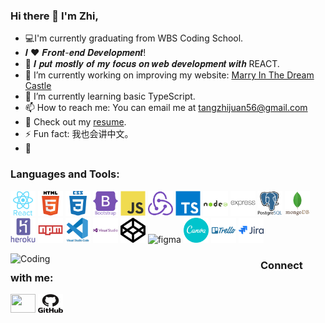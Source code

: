 ### Hi there 👋 I'm Zhi,

- 💻I'm currently graduating from WBS Coding School. 
- 𝑰 ❤️ 𝑭𝒓𝒐𝒏𝒕-𝒆𝒏𝒅 𝑫𝒆𝒗𝒆𝒍𝒐𝒑𝒎𝒆𝒏𝒕!
- 🖖 𝑰 𝒑𝒖𝒕 𝒎𝒐𝒔𝒕𝒍𝒚 𝒐𝒇 𝒎𝒚 𝒇𝒐𝒄𝒖𝒔 𝒐𝒏 𝒘𝒆𝒃 𝒅𝒆𝒗𝒆𝒍𝒐𝒑𝒎𝒆𝒏𝒕 𝒘𝒊𝒕𝒉 REACT.
- 🔭 I’m currently working on improving my website: [Marry In The Dream Castle](https://github.com/ZhiJuanTang/Castle_Frontend.git)
- 🌱 I’m currently learning basic TypeScript.
- 📫 How to reach me: You can email me at tangzhijuan56@gmail.com
- 📙 Check out my [resume](https://drive.google.com/file/d/13jGs42JyLwFys8GEL22kd5t62ATy_HGv/view?usp=sharing).
- ⚡ Fun fact: 我也会讲中文。
- 🚀 </p>
<h3 align="left">Languages and Tools:</h3>
<p align="left"> 
 <img src="https://github.com/devicons/devicon/blob/master/icons/react/react-original-wordmark.svg" alt="figma" width="40" height="40"/> </a> 
 <img src="https://github.com/devicons/devicon/blob/master/icons/html5/html5-original-wordmark.svg" width="40" height="40"/> </a>
 <img src="https://github.com/devicons/devicon/blob/master/icons/css3/css3-plain-wordmark.svg" alt="css3" width="40" height="40"/> </a>
  <img src="https://github.com/devicons/devicon/blob/master/icons/bootstrap/bootstrap-plain-wordmark.svg" alt="figma" width="40" height="40"/> </a> 
<img src="https://github.com/devicons/devicon/blob/master/icons/javascript/javascript-original.svg" alt="figma" width="40" height="40"/> </a>
<img src="https://github.com/devicons/devicon/blob/master/icons/redux/redux-original.svg" alt="figma" width="40" height="40"/> </a> 
 <img src="https://github.com/devicons/devicon/blob/master/icons/typescript/typescript-original.svg" alt="figma" width="40" height="40"/> </a>  
  <img src="https://github.com/devicons/devicon/blob/master/icons/nodejs/nodejs-original-wordmark.svg" alt="figma" width="40" height="40"/> </a>   
  <img src="https://github.com/devicons/devicon/blob/master/icons/express/express-original-wordmark.svg" alt="git" width="40" height="40"/> </a> 
 <img src="https://github.com/devicons/devicon/blob/master/icons/postgresql/postgresql-original-wordmark.svg" width="40" height="40"/> </a>
<img src="https://github.com/devicons/devicon/blob/master/icons/mongodb/mongodb-original-wordmark.svg" alt="figma" width="40" height="40"/> </a> 
 <img src="https://github.com/devicons/devicon/blob/master/icons/heroku/heroku-plain-wordmark.svg" width="40" height="40"/> </a>
 <img src="https://github.com/devicons/devicon/blob/master/icons/npm/npm-original-wordmark.svg" alt="figma" width="40" height="40"/> </a> 
  <img src="https://github.com/devicons/devicon/blob/master/icons/vscode/vscode-original-wordmark.svg" alt="figma" width="40" height="40"/> </a>  
  <img src="https://github.com/devicons/devicon/blob/master/icons/visualstudio/visualstudio-plain-wordmark.svg" alt="figma" width="40" height="40"/> </a> 
 <img src="https://github.com/devicons/devicon/blob/master/icons/codepen/codepen-plain.svg" width="40" height="40"/> </a>
 <img src="https://www.vectorlogo.zone/logos/figma/figma-icon.svg" alt="figma" width="40" height="40"/> </a> 
<img src="https://github.com/devicons/devicon/blob/master/icons/canva/canva-original.svg" alt="figma" width="40" height="40"/> </a> 
 <img src="https://github.com/devicons/devicon/blob/master/icons/trello/trello-plain-wordmark.svg" alt="figma" width="40" height="40"/> </a> 
  <img src="https://github.com/devicons/devicon/blob/master/icons/jira/jira-original-wordmark.svg" alt="figma" width="40" height="40"/> </a> 
 </p>
 
 
  <img align="left" alt="Coding" width="400" src="https://media.giphy.com/media/26tn33aiTi1jkl6H6/giphy.gif">
  
<h3 align="left">Connect with me:</h3>
<p align="left">
<a href="https://www.linkedin.com/in/zhi-juan-tang-dev/" target="blank"><img align="center" src="https://cdn.jsdelivr.net/npm/simple-icons@3.0.1/icons/linkedin.svg" alt="" height="30" width="40" /></a>
 <a href="https://github.com/ZhiJuanTang/ZhiJuanTang/" target="blank"><img align="center" src="https://github.com/devicons/devicon/blob/master/icons/github/github-original-wordmark.svg" alt="" height="30" width="40" /></a>

